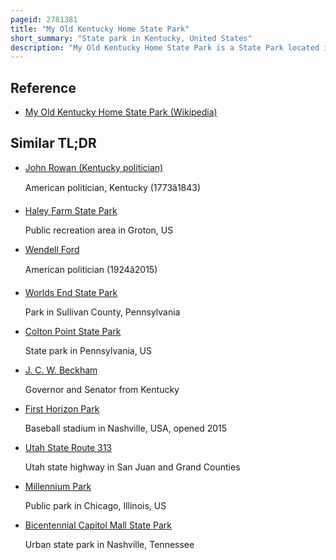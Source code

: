 ```yaml
---
pageid: 2781381
title: "My Old Kentucky Home State Park"
short_summary: "State park in Kentucky, United States"
description: "My Old Kentucky Home State Park is a State Park located in Bardstown, Kentucky, United States. The Park's Centerpiece is Federal Hill, a former Plantation Home owned by United States Senator John Rowan in 1795. During the Occupation of the rowan Family the House became a Meeting Place for local Politicians and hosted several Visiting Dignitaries."
---
```


## Reference

- [My Old Kentucky Home State Park (Wikipedia)](https://en.wikipedia.org/?curid=2781381)

## Similar TL;DR

- [John Rowan (Kentucky politician)](/tldr/en/john-rowan-kentucky-politician)

  American politician, Kentucky (1773â1843)

- [Haley Farm State Park](/tldr/en/haley-farm-state-park)

  Public recreation area in Groton, US

- [Wendell Ford](/tldr/en/wendell-ford)

  American politician (1924â2015)

- [Worlds End State Park](/tldr/en/worlds-end-state-park)

  Park in Sullivan County, Pennsylvania

- [Colton Point State Park](/tldr/en/colton-point-state-park)

  State park in Pennsylvania, US

- [J. C. W. Beckham](/tldr/en/j-c-w-beckham)

  Governor and Senator from Kentucky

- [First Horizon Park](/tldr/en/first-horizon-park)

  Baseball stadium in Nashville, USA, opened 2015

- [Utah State Route 313](/tldr/en/utah-state-route-313)

  Utah state highway in San Juan and Grand Counties

- [Millennium Park](/tldr/en/millennium-park)

  Public park in Chicago, Illinois, US

- [Bicentennial Capitol Mall State Park](/tldr/en/bicentennial-capitol-mall-state-park)

  Urban state park in Nashville, Tennessee
